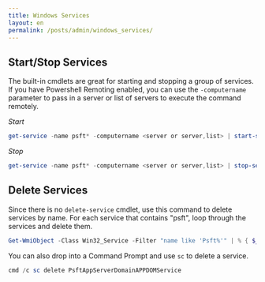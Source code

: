 ```yaml
---
title: Windows Services
layout: en
permalink: /posts/admin/windows_services/
---
```


## Start/Stop Services

The built-in cmdlets are great for starting and stopping a group of services. If you have Powershell Remoting enabled, you can use the `-computername` parameter to pass in a server or list of servers to execute the command remotely.

*Start*

```powershell
get-service -name psft* -computername <server or server,list> | start-service
```

*Stop*

```powershell
get-service -name psft* -computername <server or server,list> | stop-service
```

## Delete Services

Since there is no `delete-service` cmdlet, use this command to delete services by name. For each service that contains "psft", loop through the services and delete them.

```powershell
Get-WmiObject -Class Win32_Service -Filter "name like 'Psft%'" | % { $_.delete() }
```

You can also drop into a Command Prompt and use `sc` to delete a service.

```powershell
cmd /c sc delete PsftAppServerDomainAPPDOMService
```